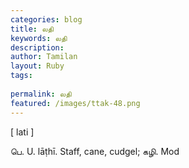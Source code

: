 ```yaml
---
categories: blog
title: லதி
keywords: லதி
description: 
author: Tamilan
layout: Ruby
tags: 
 
permalink: லதி
featured: /images/ttak-48.png
---
```

  
[ lati ]  
  
பெ. U. lāṭhī. Staff, cane, cudgel; கழி. Mod